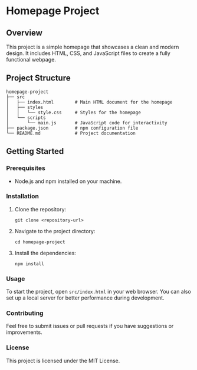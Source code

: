# Homepage Project

## Overview
This project is a simple homepage that showcases a clean and modern design. It includes HTML, CSS, and JavaScript files to create a fully functional webpage.

## Project Structure
```
homepage-project
├── src
│   ├── index.html        # Main HTML document for the homepage
│   ├── styles
│   │   └── style.css     # Styles for the homepage
│   └── scripts
│       └── main.js       # JavaScript code for interactivity
├── package.json          # npm configuration file
└── README.md             # Project documentation
```

## Getting Started

### Prerequisites
- Node.js and npm installed on your machine.

### Installation
1. Clone the repository:
   ```
   git clone <repository-url>
   ```
2. Navigate to the project directory:
   ```
   cd homepage-project
   ```
3. Install the dependencies:
   ```
   npm install
   ```

### Usage
To start the project, open `src/index.html` in your web browser. You can also set up a local server for better performance during development.

### Contributing
Feel free to submit issues or pull requests if you have suggestions or improvements.

### License
This project is licensed under the MIT License.